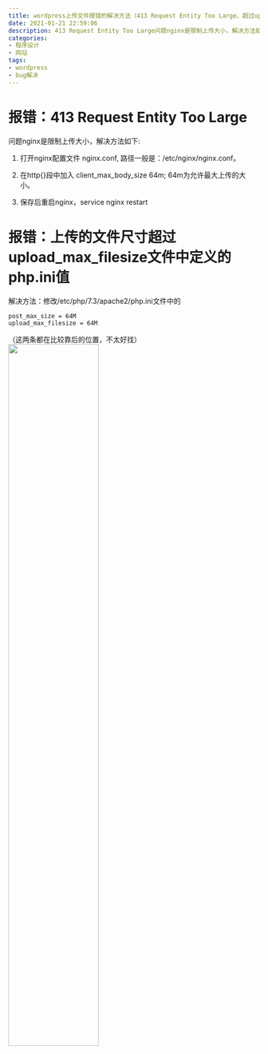 ```yaml
---
title: wordpress上传文件报错的解决方法（413 Request Entity Too Large、超过upload_max_filesize文件中定义的php.ini值）
date: 2021-01-21 22:59:06
description: 413 Request Entity Too Large问题nginx是限制上传大小，解决方法如下:1. 打开nginx配置文件 nginx.conf, 路径一般是：/etc/nginx/nginx.conf。2. 在http{}段中加入 client_max_body_size 64m; 64m为允许最大上传的大小。3. 保存后重启nginx，service nginx restart
categories:
- 程序设计
- 网站
tags:
- wordpress
- bug解决
---
```


# 报错：413 Request Entity Too Large
问题nginx是限制上传大小，解决方法如下:

1. 打开nginx配置文件 nginx.conf, 路径一般是：/etc/nginx/nginx.conf。

2. 在http{}段中加入 client_max_body_size 64m; 64m为允许最大上传的大小。

3. 保存后重启nginx，service nginx restart

# 报错：上传的文件尺寸超过upload_max_filesize文件中定义的php.ini值
解决方法：修改/etc/php/7.3/apache2/php.ini文件中的
```bash
post_max_size = 64M
upload_max_filesize = 64M
```
（这两条都在比较靠后的位置，不太好找）
<img src="https://img-blog.csdnimg.cn/20210118095103404.png?x-oss-process=image/watermark,type_ZmFuZ3poZW5naGVpdGk,shadow_10,text_aHR0cHM6Ly9ibG9nLmNzZG4ubmV0L3dlaXhpbl80NDU0MzQ2Mw==,size_16,color_FFFFFF,t_70" width="60%">